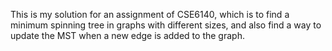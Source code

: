 This is my solution for an assignment of CSE6140, which is to find a minimum spinning tree in graphs with different sizes, and also find
a way to update the MST when a new edge is added to the graph.
